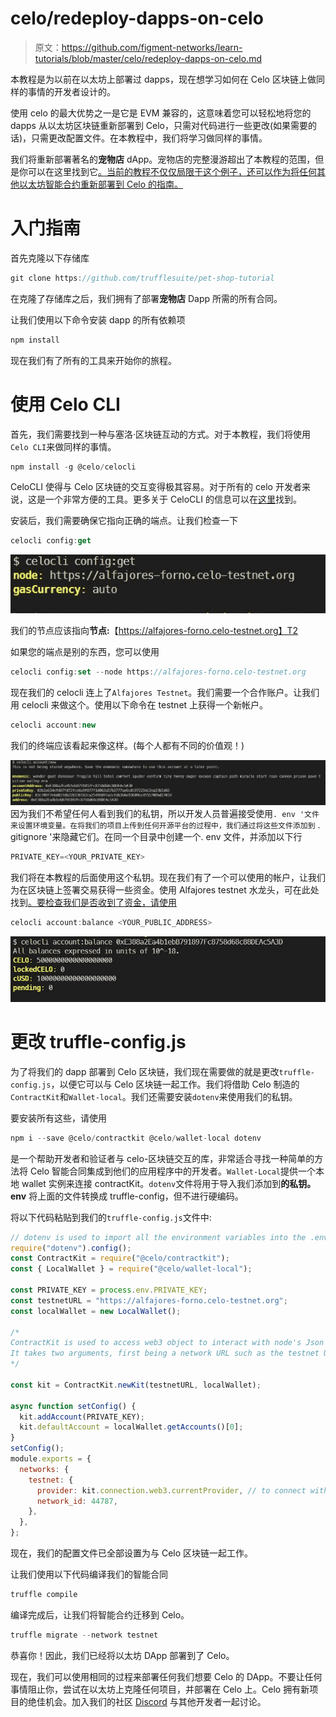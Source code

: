 # celo/redeploy-dapps-on-celo

> 原文：<https://github.com/figment-networks/learn-tutorials/blob/master/celo/redeploy-dapps-on-celo.md>

本教程是为以前在以太坊上部署过 dapps，现在想学习如何在 Celo 区块链上做同样的事情的开发者设计的。

使用 celo 的最大优势之一是它是 EVM 兼容的，这意味着您可以轻松地将您的 dapps 从以太坊区块链重新部署到 Celo，只需对代码进行一些更改(如果需要的话)，只需更改配置文件。在本教程中，我们将学习做同样的事情。

我们将重新部署著名的**宠物店** dApp。宠物店的完整漫游超出了本教程的范围，但是你可以在这里找到它[。当前的教程不仅仅局限于这个例子，还可以作为将任何其他以太坊智能合约重新部署到 Celo 的指南。](https://www.trufflesuite.com/tutorials/pet-shop)

# 入门指南

首先克隆以下存储库

```js
git clone https://github.com/trufflesuite/pet-shop-tutorial 
```

在克隆了存储库之后，我们拥有了部署**宠物店** Dapp 所需的所有合同。

让我们使用以下命令安装 dapp 的所有依赖项

```js
npm install 
```

现在我们有了所有的工具来开始你的旅程。

# 使用 Celo CLI

首先，我们需要找到一种与塞洛·区块链互动的方式。对于本教程，我们将使用`Celo CLI`来做同样的事情。

```js
npm install -g @celo/celocli 
```

CeloCLI 使得与 Celo 区块链的交互变得极其容易。对于所有的 celo 开发者来说，这是一个非常方便的工具。更多关于 CeloCLI 的信息可以在[这里](https://docs.celo.org/celo-owner-guide/quick-start)找到。

安装后，我们需要确保它指向正确的端点。让我们检查一下

```js
celocli config:get 
```

![](img/c477f56b146587972aee0fb62366909d.png)

我们的节点应该指向**节点:**【https://alfajores-forno.celo-testnet.org】T2

如果您的端点是别的东西，您可以使用

```js
celocli config:set --node https://alfajores-forno.celo-testnet.org 
```

现在我们的 celocli 连上了`Alfajores Testnet`。我们需要一个合作账户。让我们用 celocli 来做这个。使用以下命令在 testnet 上获得一个新帐户。

```js
celocli account:new 
```

我们的终端应该看起来像这样。(每个人都有不同的价值观！)

![](img/111115f90c271fe4dadcad6bb3a97e41.png) 因为我们不希望任何人看到我们的私钥，所以开发人员普遍接受使用`. env '文件来设置环境变量。在将我们的项目上传到任何开源平台的过程中，我们通过将这些文件添加到` . gitignore '来隐藏它们。在同一个目录中创建一个. env 文件，并添加以下行

```js
PRIVATE_KEY=<YOUR_PRIVATE_KEY> 
```

我们将在本教程的后面使用这个私钥。现在我们有了一个可以使用的帐户，让我们为在区块链上签署交易获得一些资金。使用 Alfajores testnet 水龙头，可在此处找到[。要检查我们是否收到了资金，请使用](https://celo.org/developers/faucet)

```js
celocli account:balance <YOUR_PUBLIC_ADDRESS> 
```

![](img/ce285fdba5f08fdf38f094ae7ad917a6.png)

# 更改 truffle-config.js

为了将我们的 dapp 部署到 Celo 区块链，我们现在需要做的就是更改`truffle-config.js`，以便它可以与 Celo 区块链一起工作。我们将借助 Celo 制造的`ContractKit`和`Wallet-local`。我们还需要安装`dotenv`来使用我们的私钥。

要安装所有这些，请使用

```js
npm i --save @celo/contractkit @celo/wallet-local dotenv 
```

是一个帮助开发者和验证者与 celo-区块链交互的库，非常适合寻找一种简单的方法将 Celo 智能合同集成到他们的应用程序中的开发者。`Wallet-Local`提供一个本地 wallet 实例来连接 contractKit。`dotenv`文件将用于导入我们添加到**的私钥。env** 将上面的文件转换成 truffle-config，但不进行硬编码。

将以下代码粘贴到我们的`truffle-config.js`文件中:

```js
// dotenv is used to import all the environment variables into the .env file
require("dotenv").config();
const ContractKit = require("@celo/contractkit");
const { LocalWallet } = require("@celo/wallet-local");

const PRIVATE_KEY = process.env.PRIVATE_KEY;
const testnetURL = "https://alfajores-forno.celo-testnet.org";
const localWallet = new LocalWallet();

/*
ContractKit is used to access web3 object to interact with node's Json RPC API.
It takes two arguments, first being a network URL such as the testnet URL and secondly, a wallet instance for signing transactions.
*/

const kit = ContractKit.newKit(testnetURL, localWallet);

async function setConfig() {
  kit.addAccount(PRIVATE_KEY);
  kit.defaultAccount = localWallet.getAccounts()[0];
}
setConfig();
module.exports = {
  networks: {
    testnet: {
      provider: kit.connection.web3.currentProvider, // to connect with Alfajores testnet
      network_id: 44787,
    },
  },
};
```

现在，我们的配置文件已全部设置为与 Celo 区块链一起工作。

让我们使用以下代码编译我们的智能合同

```js
truffle compile 
```

编译完成后，让我们将智能合约迁移到 Celo。

```js
truffle migrate --network testnet 
```

恭喜你！因此，我们已经将以太坊 DApp 部署到了 Celo。

现在，我们可以使用相同的过程来部署任何我们想要 Celo 的 DApp。不要让任何事情阻止你，尝试在以太坊上克隆任何项目，并部署在 Celo 上。Celo 拥有新项目的绝佳机会。加入我们的社区 [Discord](https://figment.io/devchat) 与其他开发者一起讨论。